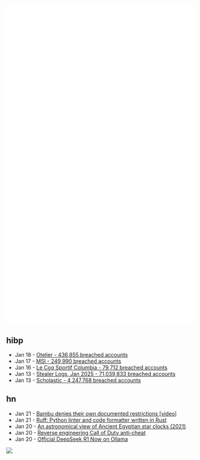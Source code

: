 ![Metrics](https://raw.githubusercontent.com/phixion/phixion/master/metrics.svg)

## hibp

<!--
for https://github.com/phixion/phixion/blob/main/.github/workflows/feeds.yml
-->
<!--START_SECTION:haveibeenpwnd-->
- Jan 18 - [Otelier - 436,855 breached accounts](https://haveibeenpwned.com/PwnedWebsites#Otelier)
- Jan 17 - [MSI - 249,990 breached accounts](https://haveibeenpwned.com/PwnedWebsites#MSI)
- Jan 16 - [Le Coq Sportif Columbia - 79,712 breached accounts](https://haveibeenpwned.com/PwnedWebsites#LeCoqSportif)
- Jan 13 - [Stealer Logs, Jan 2025 - 71,039,833 breached accounts](https://haveibeenpwned.com/PwnedWebsites#StealerLogsJan2025)
- Jan 13 - [Scholastic - 4,247,768 breached accounts](https://haveibeenpwned.com/PwnedWebsites#Scholastic)
<!--END_SECTION:haveibeenpwnd-->

## hn

<!--
for https://github.com/phixion/phixion/blob/main/.github/workflows/feeds.yml
-->
<!--START_SECTION:hn-->
- Jan 21 - [Bambu denies their own documented restrictions [video]](https://www.youtube.com/watch?v=W6MybDJfmmY)
- Jan 21 - [Ruff: Python linter and code formatter written in Rust](https://github.com/astral-sh/ruff)
- Jan 20 - [An astronomical view of Ancient Egyptian star clocks (2021)](https://storymaps.arcgis.com/stories/eea3fbc9c05b40948563ffd0ccfab59d)
- Jan 20 - [Reverse engineering Call of Duty anti-cheat](https://ssno.cc/posts/reversing-tac-1-4-2025/)
- Jan 20 - [Official DeepSeek R1 Now on Ollama](https://ollama.com/library/deepseek-r1)
<!--END_SECTION:hn-->

<!--
for https://yhype.me
-->
![](https://hit.yhype.me/github/profile?user_id=13013670)

